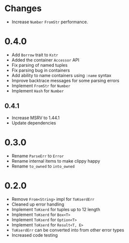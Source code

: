 
# Changes
- Increase `Number` `FromStr` performance.

# 0.4.0
- Add `Borrow` trait to `Kstr`
- Added the container `Accessor` API
- Fix parsing of named tuples
- Fix parsing bug in containers
- Add ability to name containers using `:name` syntax
- Improve backtrace messages for some parsing errors
- Implement `FromStr` for `Number`
- Implement `Hash` for `Number`

## 0.4.1
- Increase MSRV to 1.44.1
- Update dependencies

# 0.3.0
- Rename `ParseErr` to `Error`
- Rename internal items to make clippy happy
- Rename `to_owned` to `into_owned`

# 0.2.0
- Remove `From<String>` impl for `ToKserdErr`
- Cleaned up error handling
- Implement `ToKserd` for tuples up to 12 length
- Implement `ToKserd` for `Box<T>`
- Implement `ToKserd` for `Option<T>`
- Implement `ToKserd` for `Result<T, E>`
- `ToKserdErr` can be converted into from other error types
- Increased code testing

